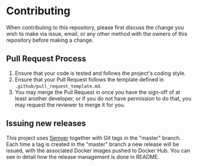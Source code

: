 # Contributing

When contributing to this repository, please first discuss the change you wish to make via issue, email, or any other
method with the owners of this repository before making a change.

## Pull Request Process

1. Ensure that your code is tested and follows the project's coding style.
2. Ensure that your Pull Request follows the template defined in `.github/pull_request_template.md`.
3. You may merge the Pull Request in once you have the sign-off of at least another developer, or if you  do not have
   permission to do that, you may request the reviewer to merge it for you.

## Issuing new releases

This project uses [Semver](https://semver.org/) together with Git tags in the "master" branch. Each time a tag is
created in the "master" branch a new release will be issued, with the associated Docker images pushed to Docker Hub.
You can see in detail how the release management is done in README.
